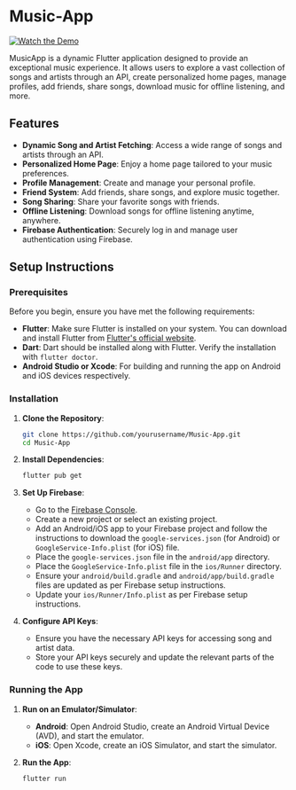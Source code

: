 # Music-App

[![Watch the Demo](https://img.youtube.com/vi/VIDEO_ID/maxresdefault.jpg)](https://www.youtube.com/watch?v=VIDEO_ID)


MusicApp is a dynamic Flutter application designed to provide an exceptional music experience. It allows users to explore a vast collection of songs and artists through an API, create personalized home pages, manage profiles, add friends, share songs, download music for offline listening, and more.

## Features

- **Dynamic Song and Artist Fetching**: Access a wide range of songs and artists through an API.
- **Personalized Home Page**: Enjoy a home page tailored to your music preferences.
- **Profile Management**: Create and manage your personal profile.
- **Friend System**: Add friends, share songs, and explore music together.
- **Song Sharing**: Share your favorite songs with friends.
- **Offline Listening**: Download songs for offline listening anytime, anywhere.
- **Firebase Authentication**: Securely log in and manage user authentication using Firebase.

## Setup Instructions

### Prerequisites

Before you begin, ensure you have met the following requirements:

- **Flutter**: Make sure Flutter is installed on your system. You can download and install Flutter from [Flutter's official website](https://flutter.dev/docs/get-started/install).
- **Dart**: Dart should be installed along with Flutter. Verify the installation with `flutter doctor`.
- **Android Studio or Xcode**: For building and running the app on Android and iOS devices respectively.

### Installation

1. **Clone the Repository**:
    ```sh
    git clone https://github.com/yourusername/Music-App.git
    cd Music-App
    ```

2. **Install Dependencies**:
    ```sh
    flutter pub get
    ```

3. **Set Up Firebase**:
    - Go to the [Firebase Console](https://console.firebase.google.com/).
    - Create a new project or select an existing project.
    - Add an Android/iOS app to your Firebase project and follow the instructions to download the `google-services.json` (for Android) or `GoogleService-Info.plist` (for iOS) file.
    - Place the `google-services.json` file in the `android/app` directory.
    - Place the `GoogleService-Info.plist` file in the `ios/Runner` directory.
    - Ensure your `android/build.gradle` and `android/app/build.gradle` files are updated as per Firebase setup instructions.
    - Update your `ios/Runner/Info.plist` as per Firebase setup instructions.

4. **Configure API Keys**:
    - Ensure you have the necessary API keys for accessing song and artist data.
    - Store your API keys securely and update the relevant parts of the code to use these keys.

### Running the App

1. **Run on an Emulator/Simulator**:
    - **Android**: Open Android Studio, create an Android Virtual Device (AVD), and start the emulator.
    - **iOS**: Open Xcode, create an iOS Simulator, and start the simulator.

2. **Run the App**:
    ```sh
    flutter run
    ```

